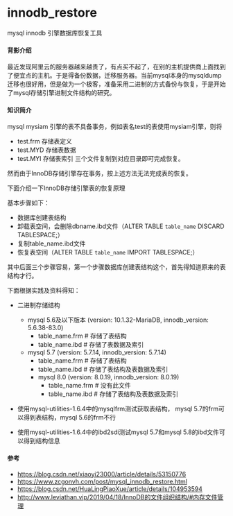 # innodb_restore
mysql innodb 引擎数据库恢复工具

#### 背影介绍

最近发现阿里云的服务器越来越贵了，有点买不起了，在别的主机提供商上面找到了便宜点的主机。于是得备份数据，迁移服务器。当前mysql本身的mysqldump迁移也很好用，但是做为一个极客，准备采用二进制的方式备份与恢复，于是开始了mysql存储引擎进制文件结构的研究。

#### 知识简介

mysql mysiam 引擎的表不具备事务，例如表名test的表使用mysiam引擎，则将
* test.frm 存储表定义
* test.MYD 存储表数据
* test.MYI 存储表索引
三个文件复制到对应目录即可完成恢复。

然而由于InnoDB存储引擎存在事务，按上述方法无法完成表的恢复。

下面介绍一下InnoDB存储引擎表的恢复原理

基本步骤如下：
   * 数据库创建表结构
   * 卸载表空间，会删除dbname.ibd文件（ALTER TABLE `table_name` DISCARD TABLESPACE;）
   * 复制table_name.ibd文件
   * 恢复表空间（ALTER TABLE `table_name` IMPORT TABLESPACE;）

其中后面三个步骤容易，第一个步骤数据库创建表结构这个，首先得知道原来的表结构才行。

下面根据实践及资料得知：

* 二进制存储结构
    * mysql 5.6及以下版本 (version: 10.1.32-MariaDB, innodb_version: 5.6.38-83.0)
        * table_name.frm # 存储了表结构
        * table_name.ibd # 存储了表数据及索引
    * mysql 5.7 (version: 5.7.14, innodb_version: 5.7.14)
        * table_name.frm # 存储了表结构
        * table_name.ibd # 存储了表结构及表数据及索引
      * mysql 8.0 (version: 8.0.19, innodb_version: 8.0.19)
         * table_name.frm # 没有此文件
         * table_name.ibd # 存储了表结构及表数据及索引
         
* 使用mysql-utilities-1.6.4中的mysqlfrm测试获取表结构，
mysql 5.7的frm可以得到表结构，mysql 5.6的frm不行
* 使用mysql-utilities-1.6.4中的ibd2sdi测试mysql 5.7和mysql 5.8的ibd文件可以得到结构信息

 

#### 参考
* https://blog.csdn.net/xiaoyi23000/article/details/53150776
* https://www.zcgonvh.com/post/mysql_innodb_restore.html
* https://blog.csdn.net/HuaLingPiaoXue/article/details/104953594
* http://www.leviathan.vip/2019/04/18/InnoDB的文件组织结构/#内存文件管理